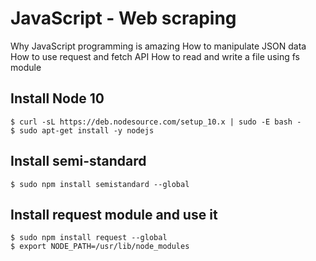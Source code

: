 # JavaScript - Web scraping
Why JavaScript programming is amazing
How to manipulate JSON data
How to use request and fetch API
How to read and write a file using fs module

## Install Node 10
```
$ curl -sL https://deb.nodesource.com/setup_10.x | sudo -E bash -
$ sudo apt-get install -y nodejs

```
## Install semi-standard

```
$ sudo npm install semistandard --global
```
## Install request module and use it

```
$ sudo npm install request --global
$ export NODE_PATH=/usr/lib/node_modules
```